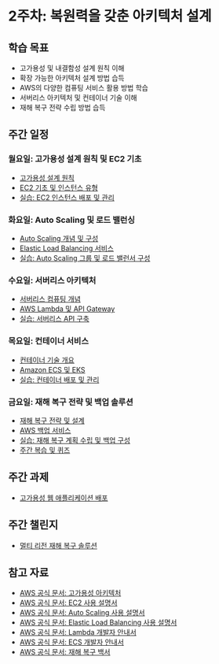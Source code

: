 # 2주차: 복원력을 갖춘 아키텍처 설계

## 학습 목표
- 고가용성 및 내결함성 설계 원칙 이해
- 확장 가능한 아키텍처 설계 방법 습득
- AWS의 다양한 컴퓨팅 서비스 활용 방법 학습
- 서버리스 아키텍처 및 컨테이너 기술 이해
- 재해 복구 전략 수립 방법 습득

## 주간 일정

### 월요일: 고가용성 설계 원칙 및 EC2 기초
- [고가용성 설계 원칙](./day1/high_availability_principles.md)
- [EC2 기초 및 인스턴스 유형](./day1/ec2_basics.md)
- [실습: EC2 인스턴스 배포 및 관리](./day1/lab_ec2_deployment.md)

### 화요일: Auto Scaling 및 로드 밸런싱
- [Auto Scaling 개념 및 구성](./day2/auto_scaling.md)
- [Elastic Load Balancing 서비스](./day2/elastic_load_balancing.md)
- [실습: Auto Scaling 그룹 및 로드 밸런서 구성](./day2/lab_auto_scaling_elb.md)

### 수요일: 서버리스 아키텍처
- [서버리스 컴퓨팅 개념](./day3/serverless_computing.md)
- [AWS Lambda 및 API Gateway](./day3/lambda_api_gateway.md)
- [실습: 서버리스 API 구축](./day3/lab_serverless_api.md)

### 목요일: 컨테이너 서비스
- [컨테이너 기술 개요](./day4/container_overview.md)
- [Amazon ECS 및 EKS](./day4/ecs_eks.md)
- [실습: 컨테이너 배포 및 관리](./day4/lab_container_deployment.md)

### 금요일: 재해 복구 전략 및 백업 솔루션
- [재해 복구 전략 및 설계](./day5/disaster_recovery.md)
- [AWS 백업 서비스](./day5/aws_backup_services.md)
- [실습: 재해 복구 계획 수립 및 백업 구성](./day5/lab_dr_backup.md)
- [주간 복습 및 퀴즈](./day5/weekly_review.md)

## 주간 과제
- [고가용성 웹 애플리케이션 배포](./assignments/ha_web_app_deployment.md)

## 주간 챌린지
- [멀티 리전 재해 복구 솔루션](./challenges/multi_region_dr.md)

## 참고 자료
- [AWS 공식 문서: 고가용성 아키텍처](https://docs.aws.amazon.com/whitepapers/latest/real-time-communication-on-aws/high-availability-architecture.html)
- [AWS 공식 문서: EC2 사용 설명서](https://docs.aws.amazon.com/ec2/index.html)
- [AWS 공식 문서: Auto Scaling 사용 설명서](https://docs.aws.amazon.com/autoscaling/index.html)
- [AWS 공식 문서: Elastic Load Balancing 사용 설명서](https://docs.aws.amazon.com/elasticloadbalancing/index.html)
- [AWS 공식 문서: Lambda 개발자 안내서](https://docs.aws.amazon.com/lambda/index.html)
- [AWS 공식 문서: ECS 개발자 안내서](https://docs.aws.amazon.com/ecs/index.html)
- [AWS 공식 문서: 재해 복구 백서](https://docs.aws.amazon.com/whitepapers/latest/disaster-recovery-workloads-on-aws/disaster-recovery-workloads-on-aws.html)